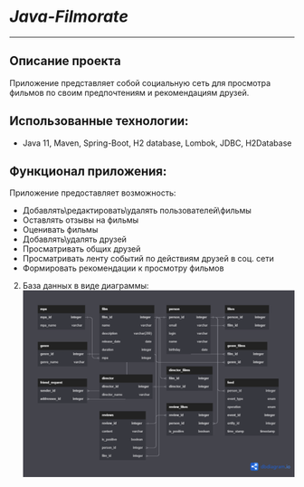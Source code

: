# *Java-Filmorate*

---

Описание проекта
-
Приложение представляет собой социальную сеть для просмотра фильмов по своим предпочтениям и рекомендациям друзей.


Использованные технологии:
-

- Java 11, Maven, Spring-Boot, H2 database, Lombok, JDBC, H2Database

Функционал приложения:
-
Приложение предоставляет возможность:

- Добавлять\редактировать\удалять пользователей\фильмы
- Оставлять отзывы на фильмы
- Оценивать фильмы
- Добавлять\удалять друзей
- Просматривать общих друзей
- Просматривать ленту событий по действиям друзей в соц. сети
- Формировать рекомендации к просмотру фильмов


2. База данных в виде диаграммы:
![ER_diagram_for_filmorate](/assets/images/filmorate.png)

